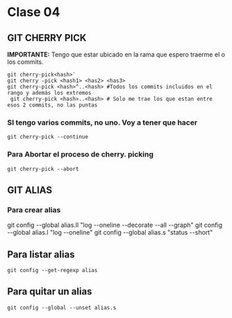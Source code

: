 # Clase 04

## GIT CHERRY PICK

**IMPORTANTE:** Tengo que estar ubicado en la rama que espero traerme el o los commits.
    
    git cherry-pick<hash>¨
    git cherry -pick <hash1> <has2> <has3>
    git cherry-pick <hash>^..<hash> #Todos los commits incluidos en el rango y además los extremos
     git cherry-pick <hash>..<hash> # Solo me trae los que estan entre esos 2 commits, no las puntas

### SI tengo varios commits, no uno. Voy a tener que hacer 

    git cherry-pick --continue


### Para Abortar el proceso de cherry. picking

    git cherry-pick --abort

## GIT ALIAS 

### Para crear alias

git config --global alias.ll "log --oneline --decorate --all --graph"
git config --global alias.l "log --oneline"
git config --global alias.s "status --short"

## Para listar alias

    git config --get-regexp alias

## Para quitar un alias

    git config --global --unset alias.s